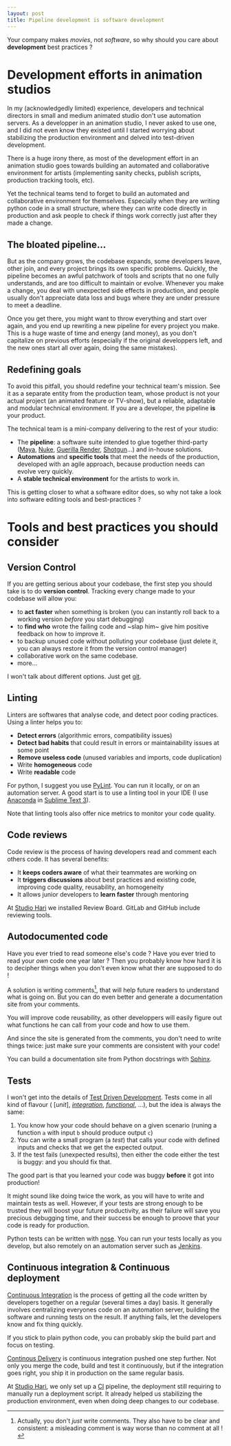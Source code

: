 ```yaml
---
layout: post
title: Pipeline development is software development
---
```


Your company makes *movies*, not *software*, so why should you care about
**development** best practices ?

Development efforts in animation studios
========================================

In my (acknowledgedly limited) experience, developers and technical directors
in small and medium animated studio don't use automation servers.
As a developper in an animation studio, I never asked to use one, and I did not
even know they existed until I started worrying about stabilizing
the production environment and delved into test-driven development.

There is a huge irony there, as most of the development effort in an animation
studio goes towards building an automated and collaborative environment
for artists (implementing sanity checks, publish scripts,
production tracking tools, etc).

Yet the technical teams tend to forget to build an automated and collaborative
environment for themselves. Especially when they are writing python code in a
small structure, where they can write code directly in production and ask
people to check if things work correctly just after they made a change.


The bloated pipeline...
-----------------------

But as the company grows, the codebase expands, some developers leave, other
join, and every project brings its own specific problems.
Quickly, the pipeline becomes an awful patchwork of tools and scripts
that no one fully understands, and are too difficult to maintain or evolve.
Whenever you make a change, you deal with unexpected side effects in
production, and people usually don't appreciate data loss and bugs
where they are under pressure to meet a deadline.

Once you get there, you might want to throw everything and start over again,
and you end up rewriting a new pipeline for every project you make.
This is a huge waste of time and energy (and money), as you don't capitalize on
previous efforts (especially if the original developpers left,
and the new ones start all over again, doing the same mistakes).


Redefining goals
----------------

To avoid this pitfall, you should redefine your technical team's mission.
See it as a separate entity from the production team,
whose product is not your actual project (an animated feature or TV-show),
but a reliable, adaptable and modular technical environment.
If you are a developer, the pipeline **is** your product.

The technical team is a mini-company delivering to the rest of your studio:
* The **pipeline**: a software suite intended to glue together third-party
  ([Maya][maya], [Nuke][nuke], [Guerilla Render][guerilla],
  [Shotgun][shotgun]...) and in-house solutions.
* **Automations** and **specific tools** that meet the needs of the production,
  developed with an agile approach, because production needs can evolve
  very quickly.
* A **stable technical environment** for the artists to work in.

This is getting closer to what a software editor does,
so why not take a look into software editing tools and best-practices ?


Tools and best practices you should consider
============================================


Version Control
---------------

If you are getting serious about your codebase, the first step you should take
is to do **version control**.
Tracking every change made to your codebase will allow you:
* to **act faster** when something is broken
  (you can instantly roll back to a working version
  *before* you start debugging)
* to **find who** wrote the failing code and ~slap him~
  give him positive feedback on how to improve it.
* to backup unused code without polluting your codebase
  (just delete it, you can always restore it from the version control manager)
* collaborative work on the same codebase.
* more...

I won't talk about different options. Just get [git][git].


Linting
-------

Linters are softwares that analyse code, and detect poor coding practices.
Using a linter helps you to:

* **Detect errors** (algorithmic errors, compatibility issues)
* **Detect bad habits** that could result in errors or maintainability issues
  at some point
* **Remove useless code** (unused variables and imports, code duplication)
* Write **homogeneous** code
* Write **readable** code

For python, I suggest you use [PyLint][pylint].
You can run it locally, or on an automation server.
A good start is to use a linting tool in your IDE
(I use [Anaconda][anaconda] in [Sublime Text 3][sublime]).

Note that linting tools also offer nice metrics to monitor your code quality.


Code reviews
------------

Code review is the process of having developers read and comment each others
code.
It has several benefits:

* It **keeps coders aware** of what their teammates are working on
* It **triggers discussions** about best practices and existing code, improving
  code quality, reusability, an homogeneity
* It allows junior developers to **learn faster** through mentoring

At [Studio Hari][hari] we installed Review Board.
GitLab and GitHub include reviewing tools.


Autodocumented code
-------------------

Have you ever tried to read someone else's code ?
Have you ever tried to read your *own* code one year later ?
Then you probably know how hard it is to decipher things when you don't
even know what ther are supposed to do !

A solution is writing comments[^1], that will help future readers to understand
what is going on. But you can do even better and generate a documentation
site from your comments.

You will improve code reusability, as other developpers will easily figure out
what functions he can call from your code and how to use them.

And since the site is generated from the comments, you don't need to write
things twice: just make sure your comments are consistent with your code!

You can build a documentation site from Python docstrings with [Sphinx][sphinx].


Tests
-----

I won't get into the details of [Test Driven Development][TDD].
Tests come in all kind of flavour (
[*unit*],
[*integration*](https://jamescrisp.org/category/testing/),
[*functional*](https://en.wikipedia.org/wiki/Functional_testing), ...),
but the idea is always the same:

1. You know how your code should behave on a given scenario
   (runing a function `a` with input `b` should produce output `c`)
2. You can write a small program (a *test*) that calls your code with defined
   inputs and checks that we get the expected output.
3. If the test fails (unexpected results), then either the code either the test
   is buggy: and you should fix that.

The good part is that you learned your code was buggy
**before** it got into production!

It might sound like doing twice the work, as you will have to write and maintain
tests as well. However, if your tests are strong enough to be trusted they will
boost your future productivity, as their failure will save you precious
debugging time, and their success be enough to proove that your code is ready
for production.

Python tests can be written with [nose][nose].
You can run your tests locally as you develop, but also remotely on an
automation server such as [Jenkins][jenkins].



Continuous integration & Continuous deployment
----------------------------------------------

[Continuous Integration][CI] is the process of getting all the code written by
developers together on a regular (several times a day) basis.
It generally involves centralizing everyones code on an automation server,
building the software and running tests on the result.
If anything fails, let the developers know and fix thing quickly.

If you stick to plain python code, you can probably skip the build part and
focus on testing.

[Continous Delivery][CD] is continuous integration pushed one step further.
Not only you merge the code, build and test it continuously, but if the
integration goes right, you ship it in production on the same regular basis.

At [Studio Hari][hari], we only set up a [CI][CI] pipeline,
the deployment still requiring to manually run a deployment script.
It already helped us stabilizing the production environment,
even when doing deep changes to our codebase.



[^1]: Actually, you don't *just* write comments. They also have to be clear
and consistent: a misleading comment is way worse than no comment at all !

[anaconda]: https://anaconda.org/
[CD]: https://en.wikipedia.org/wiki/Continuous_delivery
[CI]: https://en.wikipedia.org/wiki/Continuous_integration
[git]: https://git-scm.com/
[guerilla]: http://guerillarender.com/
[hari]: http://www.studiohari.com/
[jenkins]: https://jenkins.io/
[maya]: https://www.autodesk.eu/products/maya/overview
[nose]: http://nose.readthedocs.io/en/latest/
[nuke]: https://www.foundry.com/products/nuke
[pylint]: https://www.pylint.org/
[shotgun]: https://www.shotgunsoftware.com/
[sphinx]: http://www.sphinx-doc.org/en/stable/
[sublime]: https://www.sublimetext.com/
[TDD]: https://en.wikipedia.org/wiki/Test-driven_development